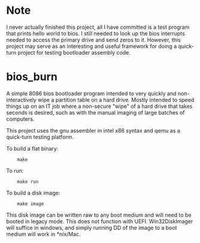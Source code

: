 # Note
I never actually finished this project, all I have committed is a test program that prints hello world to bios. I still needed to look up the bios interrupts needed to access the primary drive and send zeros to it. However, this project may serve as an interesting and useful framework for doing a quick-turn project for testing bootloader assembly code.

# bios_burn
A simple 8086 bios bootloader program intended to very quickly and non-interactively wipe a partition table on a hard drive. Mostly intended to speed things up on an IT job where a non-secure "wipe" of a hard drive that takes seconds is desired, such as with the  manual imaging of large batches of computers.

This project uses the gnu assembler in intel x86 syntax and qemu as a quick-turn testing platform. 

To build a flat binary:  
```
    make
```
To run:
```
    make run  
```
To build a disk image:  
```
    make image  
```

This disk image can be written raw to any boot medium and will need to be booted in legacy mode. This does not function with UEFI. Win32DiskImager will suffice in windows, and simply running DD of the image to a boot medium will work in *nix/Mac.
